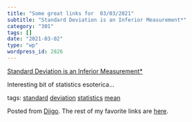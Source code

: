 ```yaml
---
title: "Some great links for  03/03/2021"
subtitle: "Standard Deviation is an Inferior Measurement*"
category: "301"
tags: []
date: "2021-03-02"
type: "wp"
wordpress_id: 2826
---
```

[Standard Deviation is an Inferior Measurement*](https://link.medium.com/gbpcSJtCieb) 

Interesting bit of statistics esoterica…

 tags: [standard](https://www.diigo.com/user/pitosalas/standard) [deviation](https://www.diigo.com/user/pitosalas/deviation) [statistics](https://www.diigo.com/user/pitosalas/statistics) [mean](https://www.diigo.com/user/pitosalas/mean)

Posted from [Diigo](https://www.diigo.com). The rest of my favorite links are [here](https://www.diigo.com/user/pitosalas).